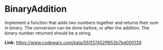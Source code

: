 # BinaryAddition
Implement a function that adds two numbers together and returns their sum in binary. The conversion can be done before, or after the addition.  The binary number returned should be a string.

**Link:** https://www.codewars.com/kata/551f37452ff852b7bd000139
